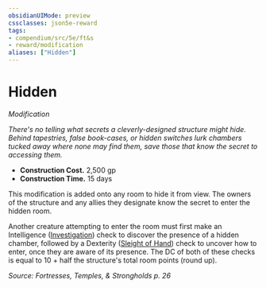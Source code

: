 ```yaml
---
obsidianUIMode: preview
cssclasses: json5e-reward
tags:
- compendium/src/5e/ft&s
- reward/modification
aliases: ["Hidden"]
---
```

# Hidden
*Modification*  

*There's no telling what secrets a cleverly-designed structure might hide. Behind tapestries, false book-cases, or hidden switches lurk chambers tucked away where none may find them, save those that know the secret to accessing them.*

- **Construction Cost.** 2,500 gp  
- **Construction Time.** 15 days  

This modification is added onto any room to hide it from view. The owners of the structure and any allies they designate know the secret to enter the hidden room.

Another creature attempting to enter the room must first make an Intelligence ([Investigation](2-Mechanics/CLI/rules/skills.md#Investigation)) check to discover the presence of a hidden chamber, followed by a Dexterity ([Sleight of Hand](2-Mechanics/CLI/rules/skills.md#Sleight%20of%20Hand)) check to uncover how to enter, once they are aware of its presence. The DC of both of these checks is equal to 10 + half the structure's total room points (round up).

*Source: Fortresses, Temples, & Strongholds p. 26*